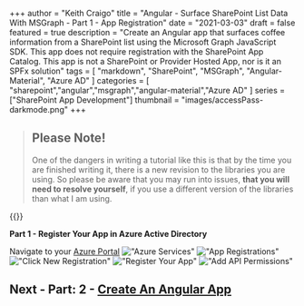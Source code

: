 +++
author = "Keith Craigo"
title = "Angular - Surface SharePoint List Data With MSGraph - Part 1 - App Registration"
date = "2021-03-03"
draft = false
featured = true
description = "Create an Angular app that surfaces coffee information from a SharePoint list using the Microsoft Graph JavaScript SDK. This app does not require registration with the SharePoint App Catalog. This app is not a SharePoint or Provider Hosted App, nor is it an SPFx solution"
tags = [
    "markdown",
    "SharePoint",
    "MSGraph",
    "Angular-Material",
    "Azure AD"
]
categories = [
    "sharepoint","angular","msgraph","angular-material","Azure AD"
]
series = ["SharePoint App Development"]
thumbnail = "images/accessPass-darkmode.png"
+++

> ## Please Note!
> One of the dangers in writing a tutorial like this is that by the time you are finished writing it, there is a new revision to the libraries you are using. So please be aware that you may run into issues, **that you will need to resolve yourself**, if you use a different version of the libraries than what I am using.


{{<youtube kvm9am9GKqk>}}


**Part 1 - Register Your App in Azure Active Directory**

Navigate to your [Azure Portal](https://azure.microsoft.com/en-us/)
!["Azure Services"](/images/tut/Azure-Services.png "Azure Services")
!["App Registrations"](/images/tut/App-Registrations.png "App Registrations")
!["Click New Registration"](/images/tut/New-Registration.png "Click New Registration")
!["Register Your App"](/images/tut/Register-App.png "Register Your App")
!["Add API Permissions"](/images/tut/API-Permissions.png "Add API Permissions")

## Next - Part: 2 - [Create An Angular App](/post/sharepoint/angular/p2-createapp/)